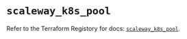 # `scaleway_k8s_pool`

Refer to the Terraform Registory for docs: [`scaleway_k8s_pool`](https://registry.terraform.io/providers/scaleway/scaleway/2.28.0/docs/resources/k8s_pool).

